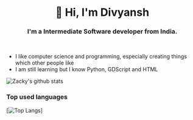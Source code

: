 <h1 align="center">👋 Hi, I'm Divyansh</h1>
<h3 align="center">I'm a Intermediate Software developer from India.</h3><br>

- I like computer science and programming, especially creating things which other people like
- I am still learning but I know Python, GDScript and HTML

![Zacky's github stats](https://github-readme-stats.vercel.app/api?username=Divyanshsingh-dev&show_icons=true&theme=dracula)

### Top used languages
[![Top Langs](https://github-readme-stats.vercel.app/api/top-langs/?username=Divyanshsingh-dev&hide=yacc,nsis&langs_count=7&theme=dracula)]
